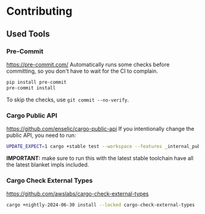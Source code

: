 # Contributing

## Used Tools
### Pre-Commit
https://pre-commit.com/
Automatically runs some checks before committing, so you don't have to wait for the CI to complain.
```bash
pip install pre-commit
pre-commit install
```

To skip the checks, use `git commit --no-verify`.


### Cargo Public API
https://github.com/enselic/cargo-public-api
If you intentionally change the public API, you need to run:
```bash
UPDATE_EXPECT=1 cargo +stable test --workspace --features _internal_public_api public_api
```
**IMPORTANT:** make sure to run this with the latest stable toolchain have all the latest blanket impls included. 


### Cargo Check External Types
https://github.com/awslabs/cargo-check-external-types
```bash
cargo +nightly-2024-06-30 install --locked cargo-check-external-types
```
